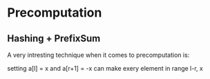# Precomputation

## Hashing + PrefixSum

A very intresting technique when it comes to precomputation is:

setting a[l] = x and a[r+1] = -x can make exery element in range l-r, x
